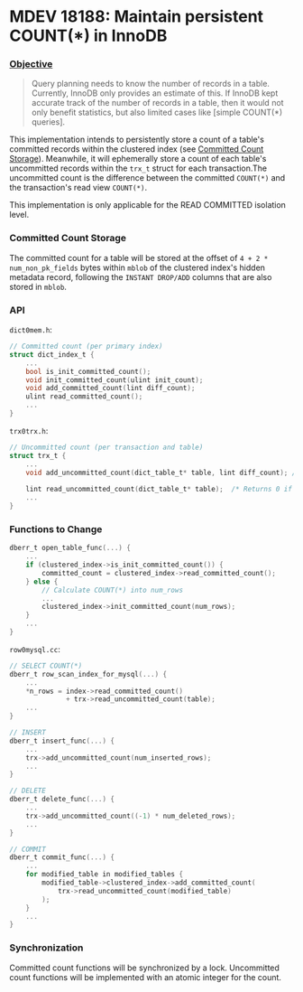 # MDEV 18188: Maintain persistent COUNT(*) in InnoDB
### [Objective](https://jira.mariadb.org/browse/MDEV-18188)
>Query planning needs to know the number of records in a table. Currently, InnoDB only provides an estimate of this.
If InnoDB kept accurate track of the number of records in a table, then it would not only benefit statistics, but also limited cases like \[simple COUNT(*) queries\].

This implementation intends to persistently store a count of a table's committed records within the clustered index (see [Committed Count Storage](#Committed-Count-Storage)). Meanwhile, it will ephemerally store a count of each table's uncommitted records within the `trx_t` struct for each transaction.The uncommitted count is the difference between the committed `COUNT(*)` and the transaction's read view `COUNT(*)`.

This implementation is only applicable for the READ COMMITTED isolation level.

### Committed Count Storage
The committed count for a table will be stored at the offset of `4 + 2 * num_non_pk_fields` bytes within `mblob` of the clustered index's hidden metadata record, following the `INSTANT DROP/ADD` columns that are also stored in `mblob`.

### API
`dict0mem.h`:
```c
// Committed count (per primary index)
struct dict_index_t {
    ...
    bool is_init_committed_count();
    void init_committed_count(ulint init_count);
    void add_committed_count(lint diff_count);
    ulint read_committed_count();
    ...
}
```
`trx0trx.h`:
```c
// Uncommitted count (per transaction and table)
struct trx_t {
    ...
    void add_uncommitted_count(dict_table_t* table, lint diff_count); /* If uncommitted count for table is not yet initialized, 
                                                                       * it will be initialized with value 0 */
    lint read_uncommitted_count(dict_table_t* table);  /* Returns 0 if no writes to table have been done */
    ...
}
```

### Functions to Change
```c
dberr_t open_table_func(...) {
    ...
    if (clustered_index->is_init_committed_count()) {
        committed_count = clustered_index->read_committed_count();
    } else {
        // Calculate COUNT(*) into num_rows
        ...
        clustered_index->init_committed_count(num_rows);
    }
    ...
}
``` 

`row0mysql.cc`:
```c
// SELECT COUNT(*)
dberr_t row_scan_index_for_mysql(...) {
    ...
    *n_rows = index->read_committed_count() 
              + trx->read_uncommitted_count(table);
    ...
}
```
```c
// INSERT
dberr_t insert_func(...) {
    ...
    trx->add_uncommitted_count(num_inserted_rows);
    ...
}
```
```c
// DELETE
dberr_t delete_func(...) {
    ...
    trx->add_uncommitted_count((-1) * num_deleted_rows);
    ...
}
```
```c
// COMMIT
dberr_t commit_func(...) {
    ...
    for modified_table in modified_tables {
        modified_table->clustered_index->add_committed_count(
            trx->read_uncommitted_count(modified_table)
        );
    }
    ...
}
```

### Synchronization
Committed count functions will be synchronized by a lock. Uncommitted count functions will be implemented with an atomic integer for the count.
